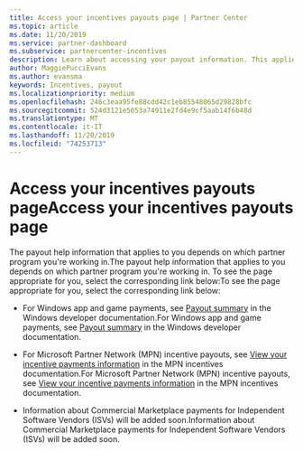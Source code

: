 ```yaml
---
title: Access your incentives payouts page | Partner Center
ms.topic: article
ms.date: 11/20/2019
ms.service: partner-dashboard
ms.subservice: partnercenter-incentives
description: Learn about accessing your payout information. This applies to Windows app and game payments as well as MPN incentive payouts.
author: MaggiePucciEvans
ms.author: evansma
keywords: Incentives, payout
ms.localizationpriority: medium
ms.openlocfilehash: 246c3eaa95fe88cdd42c1eb85548065d29828bfc
ms.sourcegitcommit: 524d3121e5053a74911e2fd4e9cf5aab14f6b48d
ms.translationtype: MT
ms.contentlocale: it-IT
ms.lasthandoff: 11/20/2019
ms.locfileid: "74253713"
---
```

# <a name="access-your-incentives-payouts-page"></a><span data-ttu-id="62612-105">Access your incentives payouts page</span><span class="sxs-lookup"><span data-stu-id="62612-105">Access your incentives payouts page</span></span>

<span data-ttu-id="62612-106">The payout help information that applies to you depends on which partner program you're working in.</span><span class="sxs-lookup"><span data-stu-id="62612-106">The payout help information that applies to you depends on which partner program you're working in.</span></span> <span data-ttu-id="62612-107">To see the page appropriate for you, select the corresponding link below:</span><span class="sxs-lookup"><span data-stu-id="62612-107">To see the page appropriate for you, select the corresponding link below:</span></span>

- <span data-ttu-id="62612-108">For Windows app and game payments, see [Payout summary](https://docs.microsoft.com/windows/uwp/publish/payout-summary) in the Windows developer documentation.</span><span class="sxs-lookup"><span data-stu-id="62612-108">For Windows app and game payments, see [Payout summary](https://docs.microsoft.com/windows/uwp/publish/payout-summary) in the Windows developer documentation.</span></span>

- <span data-ttu-id="62612-109">For Microsoft Partner Network (MPN) incentive payouts, see [View your incentive payments information](understand-incentive-payouts.md) in the MPN incentives documentation.</span><span class="sxs-lookup"><span data-stu-id="62612-109">For Microsoft Partner Network (MPN) incentive payouts, see [View your incentive payments information](understand-incentive-payouts.md) in the MPN incentives documentation.</span></span>

- <span data-ttu-id="62612-110">Information about Commercial Marketplace payments for Independent Software Vendors (ISVs) will be added soon.</span><span class="sxs-lookup"><span data-stu-id="62612-110">Information about Commercial Marketplace payments for Independent Software Vendors (ISVs) will be added soon.</span></span>
